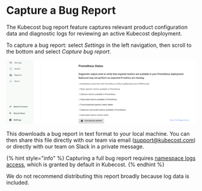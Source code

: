 # Capture a Bug Report

The Kubecost bug report feature captures relevant product configuration data and diagnostic logs for reviewing an active Kubecost deployment.

To capture a bug report: select _Settings_ in the left navigation, then scroll to the bottom and select _Capture bug report_.

![Capture a bug report on the Settings page](/.gitbook/assets/capturenbugreport.PNG)

This downloads a bug report in text format to your local machine. You can then share this file directly with our team via email (support@kubecost.com) or directly with our team on Slack in a private message.

{% hint style="info" %}
Capturing a full bug report requires [namespace logs access](https://github.com/kubecost/cost-analyzer-helm-chart/blob/df5e4ab053e3a8bd22534bceff9a468b82d33f0f/cost-analyzer/values.yaml#L367), which is granted by default in Kubecost.
{% endhint %}

We do not recommend distributing this report broadly because log data is included.
